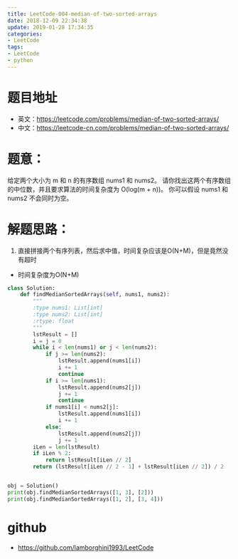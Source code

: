 ```yaml
---
title: LeetCode-004-median-of-two-sorted-arrays
date: 2018-12-09 22:34:38
update: 2019-01-28 17:34:35
categories:
- LeetCode
tags:
- LeetCode
- python
---
```


# 题目地址
- 英文：https://leetcode.com/problems/median-of-two-sorted-arrays/
- 中文：https://leetcode-cn.com/problems/median-of-two-sorted-arrays/

# 题意：
给定两个大小为 m 和 n 的有序数组 nums1 和 nums2。
请你找出这两个有序数组的中位数，并且要求算法的时间复杂度为 O(log(m + n))。
你可以假设 nums1 和 nums2 不会同时为空。

# 解题思路：
1. 直接拼接两个有序列表，然后求中值，时间复杂应该是O(N+M)，但是竟然没有超时
- 时间复杂度为O(N+M)
<!--python0-->
```python
class Solution:
    def findMedianSortedArrays(self, nums1, nums2):
        """
        :type nums1: List[int]
        :type nums2: List[int]
        :rtype: float
        """
        lstResult = []
        i = j = 0
        while i < len(nums1) or j < len(nums2):
            if j >= len(nums2):
                lstResult.append(nums1[i])
                i += 1
                continue
            if i >= len(nums1):
                lstResult.append(nums2[j])
                j += 1
                continue
            if nums1[i] < nums2[j]:
                lstResult.append(nums1[i])
                i += 1
            else:
                lstResult.append(nums2[j])
                j += 1
        iLen = len(lstResult)
        if iLen % 2:
            return lstResult[iLen // 2]
        return (lstResult[iLen // 2 - 1] + lstResult[iLen // 2]) / 2


obj = Solution()
print(obj.findMedianSortedArrays([1, 3], [2]))
print(obj.findMedianSortedArrays([1, 2], [3, 4]))

```

# github
- https://github.com/lamborghini1993/LeetCode
